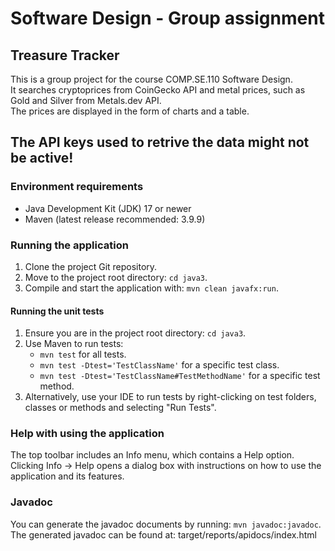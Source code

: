 # Software Design - Group assignment

## Treasure Tracker
This is a group project for the course COMP.SE.110 Software Design.\
It searches cryptoprices from CoinGecko API and metal prices, such as Gold and Silver from Metals.dev API.\
The prices are displayed in the form of charts and a table.

## The API keys used to retrive the data might not be active!

### Environment requirements

- Java Development Kit (JDK) 17 or newer
- Maven (latest release recommended: 3.9.9)

### Running the application

1. Clone the project Git repository.
2. Move to the project root directory: `cd java3`.
3. Compile and start the application with: `mvn clean javafx:run`.

#### Running the unit tests

1. Ensure you are in the project root directory: `cd java3`.
2. Use Maven to run tests:
   - `mvn test` for all tests.
   - `mvn test -Dtest='TestClassName'` for a specific test class.
   - `mvn test -Dtest='TestClassName#TestMethodName'` for a specific test method.
3. Alternatively, use your IDE to run tests by right-clicking on test folders, classes or methods and selecting "Run Tests".

### Help with using the application

The top toolbar includes an Info menu, which contains a Help option.
Clicking Info → Help opens a dialog box with instructions on how to use the 
application and its features.

### Javadoc

You can generate the javadoc documents by running: `mvn javadoc:javadoc`.
The generated javadoc can be found at: target/reports/apidocs/index.html